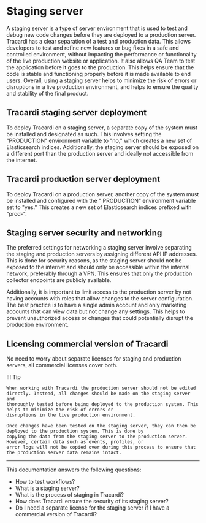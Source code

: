 # Staging server

A staging server is a type of server environment that is used to test and debug new code changes before they are
deployed to a production server. Tracardi has a clear separation of a test and production data. This allows developers
to test and refine new features or bug fixes in a safe and controlled environment, without impacting the performance or
functionality of the live production website or application. It also allows QA Team to test the application before it
goes to the production. This helps ensure that the code is stable and functioning properly before it is made available
to end users. Overall, using a staging server helps to minimize the risk of errors or disruptions in a live production
environment, and helps to ensure the quality and stability of the final product.

## Tracardi staging server deployment

To deploy Tracardi on a staging server, a separate copy of the system must be installed and designated as such. This
involves setting the "PRODUCTION" environment variable to "no," which creates a new set of Elasticsearch indices.
Additionally, the staging server should be exposed on a different port than the production server and ideally not
accessible from the internet.

## Tracardi production server deployment

To deploy Tracardi on a production server, another copy of the system must be installed and configured with the "
PRODUCTION" environment variable set to "yes." This creates a new set of Elasticsearch indices prefixed with "prod-".

## Staging server security and networking

The preferred settings for networking a staging server involve separating the staging and production servers by
assigning different API IP addresses. This is done for security reasons, as the staging server should not be exposed to
the internet and should only be accessible within the internal network, preferably through a VPN. This ensures that only
the production collector endpoints are publicly available.

Additionally, it is important to limit access to the production server by not having accounts with roles that allow
changes to the server configuration. The best practice is to have a single admin account and only marketing accounts
that can view data but not change any settings. This helps to prevent unauthorized access or changes that could
potentially disrupt the production environment.

## Licensing commercial version of Tracardi

No need to worry about separate licenses for staging and production servers, all commercial licenses cover both.

!!! Tip

    When working with Tracardi the production server should not be edited directly. Instead, all changes should be made on the staging server and
    thoroughly tested before being deployed to the production system. This helps to minimize the risk of errors or
    disruptions in the live production environment.

    Once changes have been tested on the staging server, they can then be deployed to the production system. This is done by
    copying the data from the staging server to the production server. However, certain data such as events, profiles, or
    error logs will not be copied over during this process to ensure that the production server data remains intact.

---
This documentation answers the following questions:

* How to test workflows?
* What is a staging server?
* What is the process of staging in Tracardi?
* How does Tracardi ensure the security of its staging server?
* Do I need a separate license for the staging server if I have a commercial version of Tracardi?
